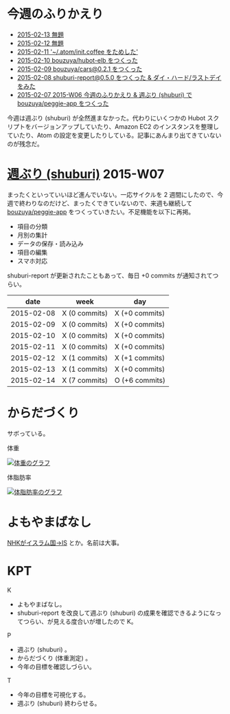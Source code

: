 # 今週のふりかえり

- [2015-02-13 無題][2015-02-13]
- [2015-02-12 無題][2015-02-12]
- [2015-02-11 '~/.atom/init.coffee をためした'][2015-02-11]
- [2015-02-10 bouzuya/hubot-elb をつくった][2015-02-10]
- [2015-02-09 bouzuya/cars@0.2.1 をつくった][2015-02-09]
- [2015-02-08 shuburi-report@0.5.0 をつくった & ダイ・ハード/ラストデイをみた][2015-02-08]
- [2015-02-07 2015-W06 今週のふりかえり & 週ぶり (shuburi) で bouzuya/peggie-app をつくった][2015-02-07]

今週は週ぶり (shuburi) が全然進まなかった。代わりにいくつかの Hubot スクリプトをバージョンアップしていたり、Amazon EC2 のインスタンスを整理していたり、Atom の設定を変更したりしている。記事にあんまり出てきていないのが残念だ。

# [週ぶり (shuburi)][shuburi] 2015-W07

まったくといっていいほど進んでいない。一応サイクルを 2 週間にしたので、今週で終わりなのだけど、まったくできていないので、来週も継続して [bouzuya/peggie-app][] をつくっていきたい。不足機能を以下に再掲。

- 項目の分類
- 月別の集計
- データの保存・読み込み
- 項目の編集
- スマホ対応

shuburi-report が更新されたこともあって、毎日 +0 commits が通知されてつらい。

date       | week           | day
-----------|----------------|-----------------
2015-02-08 | X (0 commits)  | X (+0 commits)
2015-02-09 | X (0 commits)  | X (+0 commits)
2015-02-10 | X (0 commits)  | X (+0 commits)
2015-02-11 | X (0 commits)  | X (+0 commits)
2015-02-12 | X (1 commits)  | X (+1 commits)
2015-02-13 | X (1 commits)  | X (+0 commits)
2015-02-14 | X (7 commits)  | O (+6 commits)

# からだづくり

サボっている。

体重

[![体重のグラフ][graph-weight-img]][graph-weight-url]

体脂肪率

[![体脂肪率のグラフ][graph-percent-img]][graph-percent-url]

# よもやまばなし

[NHKがイスラム国→IS](http://b.hatena.ne.jp/entry/241637663/comment/bouzuya) とか。名前は大事。

# KPT

K

- よもやまばなし。
- shuburi-report を改良して週ぶり (shuburi) の成果を確認できるようになってつらい、が見える度合いが増したので K。

P

- 週ぶり (shuburi) 。
- からだづくり (体重測定) 。
- 今年の目標を確認しづらい。

T

- 今年の目標を可視化する。
- 週ぶり (shuburi) 終わらせる。

[2015-02-13]: http://blog.bouzuya.net/2015/02/13/
[2015-02-12]: http://blog.bouzuya.net/2015/02/12/
[2015-02-11]: http://blog.bouzuya.net/2015/02/11/
[2015-02-10]: http://blog.bouzuya.net/2015/02/10/
[2015-02-09]: http://blog.bouzuya.net/2015/02/09/
[2015-02-08]: http://blog.bouzuya.net/2015/02/08/
[2015-02-07]: http://blog.bouzuya.net/2015/02/07/
[shuburi]: http://shuburi.org
[bouzuya/peggie-app]: https://github.com/bouzuya/peggie-app
[bouzuya/shuburi-report]: https://github.com/bouzuya/shuburi-report
[graph-weight-img]: http://graph.hatena.ne.jp/bouzuya/graph?graphname=weight&startdate=2015-01-01&enddate=2015-02-14
[graph-weight-url]: http://graph.hatena.ne.jp/bouzuya/weight/?startdate=2015-01-01&enddate=2015-02-14
[graph-percent-img]: http://graph.hatena.ne.jp/bouzuya/graph?graphname=percent&startdate=2015-01-01&enddate=2015-02-14
[graph-percent-url]: http://graph.hatena.ne.jp/bouzuya/percent/?startdate=2015-01-01&enddate=2015-02-14
